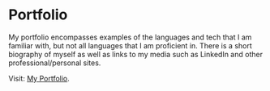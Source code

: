 # Portfolio

My portfolio encompasses examples of the languages and tech that I am familiar with, but not all languages that I am proficient in.
There is a short biography of myself as well as links to my media such as LinkedIn and other professional/personal sites.

Visit: [My Portfolio](https://alexander-puentes-2017.herokuapp.com/).
